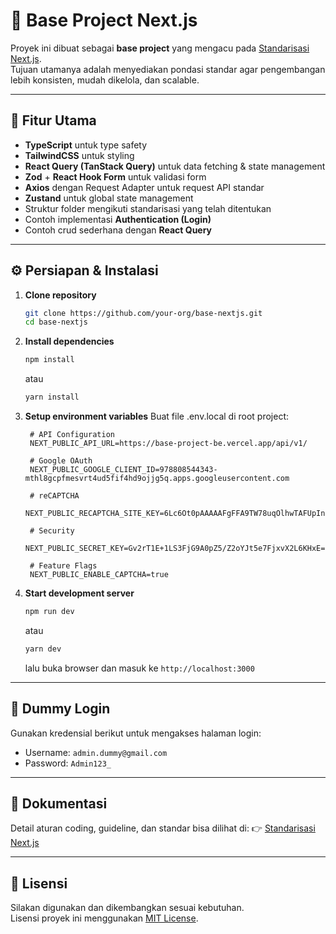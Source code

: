 # 🚀 Base Project Next.js

Proyek ini dibuat sebagai **base project** yang mengacu pada [Standarisasi Next.js](https://www.notion.so/Standarisasi-Next-Js-1d8bec233321805bac23c3ef20bd3099).  
Tujuan utamanya adalah menyediakan pondasi standar agar pengembangan lebih konsisten, mudah dikelola, dan scalable.  

---

## 📌 Fitur Utama
- **TypeScript** untuk type safety
- **TailwindCSS** untuk styling
- **React Query (TanStack Query)** untuk data fetching & state management
- **Zod** + **React Hook Form** untuk validasi form
- **Axios** dengan Request Adapter untuk request API standar
- **Zustand** untuk global state management
- Struktur folder mengikuti standarisasi yang telah ditentukan
- Contoh implementasi **Authentication (Login)**
- Contoh crud sederhana dengan **React Query**

---

## ⚙️ Persiapan & Instalasi

1. **Clone repository**
   ```bash
   git clone https://github.com/your-org/base-nextjs.git
   cd base-nextjs
   ```

2. **Install dependencies**
   ```bash
   npm install
   ```
   atau
   ```bash
   yarn install
   ```
3. **Setup environment variables**
   Buat file .env.local di root project:
   ```env
    # API Configuration
    NEXT_PUBLIC_API_URL=https://base-project-be.vercel.app/api/v1/

    # Google OAuth
    NEXT_PUBLIC_GOOGLE_CLIENT_ID=978808544343-mthl8gcpfmesvrt4ud5fif4hd9ojjg5q.apps.googleusercontent.com

    # reCAPTCHA
    NEXT_PUBLIC_RECAPTCHA_SITE_KEY=6Lc6Ot0pAAAAAFgFFA9TW78uqOlhwTAFUpInirsE

    # Security
    NEXT_PUBLIC_SECRET_KEY=Gv2rT1E+1LS3FjG9A0pZ5/Z2oYJt5e7FjxvX2L6KHxE=

    # Feature Flags
    NEXT_PUBLIC_ENABLE_CAPTCHA=true
    ```

4. **Start development server**
   ```bash
   npm run dev
   ```
   atau
   ```bash
   yarn dev
   ```  
   lalu buka browser dan masuk ke `http://localhost:3000`

---

## 🔑 Dummy Login
Gunakan kredensial berikut untuk mengakses halaman login:
- Username: `admin.dummy@gmail.com`
- Password: `Admin123_`

---

## 📝 Dokumentasi
Detail aturan coding, guideline, dan standar bisa dilihat di:
👉 [Standarisasi Next.js](https://www.notion.so/Standarisasi-Next-Js-1d8bec233321805bac23c3ef20bd3099)

---

## 📄 Lisensi
Silakan digunakan dan dikembangkan sesuai kebutuhan.  
Lisensi proyek ini menggunakan [MIT License](./LICENSE).

